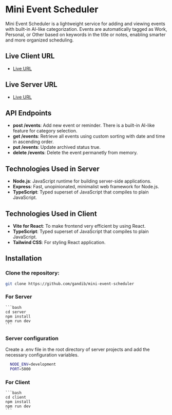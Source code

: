 # Mini Event Scheduler

Mini Event Scheduler is a lightweight service for adding and viewing events with built-in AI-like categorization. Events are automatically tagged as Work, Personal, or Other based on keywords in the title or notes, enabling smarter and more organized scheduling.

## Live Client URL

- [Live URL](https://mini-event-scheduler.vercel.app/)

## Live Server URL

- [Live URL](https://mini-event-scheduler-server.vercel.app/)

## API Endpoints

- **post /events**: Add new event or reminder. There is a built-in AI-like feature for category selection.
- **get /events**: Retrieve all events using custom sorting with date and time in ascending order.
- **put /events**: Update archived status true.
- **delete /events**: Delete the event permanetly from memory.

## Technologies Used in Server

- **Node.js**: JavaScript runtime for building server-side applications.
- **Express**: Fast, unopinionated, minimalist web framework for Node.js.
- **TypeScript**: Typed superset of JavaScript that compiles to plain JavaScript.

## Technologies Used in Client

- **Vite for React**: To make frontend very efficient by using React.
- **TypeScript**: Typed superset of JavaScript that compiles to plain JavaScript.
- **Tailwind CSS**: For styling React application.

## Installation

### Clone the repository:

```bash
git clone https://github.com/gandib/mini-event-scheduler
```

### For Server

    ```bash
    cd server
    npm install
    npm run dev
    ```

### Server configuration

Create a .env file in the root directory of server projects and add the necessary configuration variables.

```bash
  NODE_ENV=development
  PORT=5000
```

### For Client

    ```bash
    cd client
    npm install
    npm run dev
    ```
